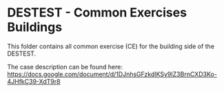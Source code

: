 # DESTEST - Common Exercises Buildings

This folder contains all common exercise (CE) for the building side of the DESTEST.

The case description can be found here: https://docs.google.com/document/d/1DJnhsGFzkdIKSy9IZ3BrnCXD3Ko-4JHfkC39-XdT9r8
